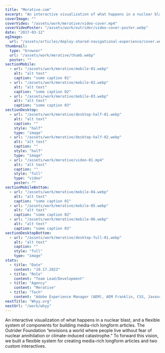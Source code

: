 ```yaml
---
title: "Merative.com"
excerpt: "An interactive visualization of what happens in a nuclear blast, and a flexible system of components for building media-rich longform articles. The Outrider Foundation “envisions a world where people live without fear of nuclear annihilation or climate-induced catastrophe.” To forward this vision, we built a flexible system for creating media-rich longform articles and two custom interactives."
coverImage: ""
coverVideo: "/assets/work/merative/video-cover.mp4"
coverVideoPoster: "/assets/work/outrider/video-cover-poster.webp"
date: "2017-03-12"
ogImage:
  url: "/assets/articles/deploy-shared-navigational-experience/cover.webp"
thumbnail:
  type: "browser"
  url: "/assets/work/merative/thumb.webp"
  poster: ""
sectionMobile:
  - url: "/assets/work/merative/mobile-01.webp"
    alt: "alt text"
    caption: "some caption 01"
  - url: "/assets/work/merative/mobile-02.webp"
    alt: "alt text"
    caption: "some caption 02"
  - url: "/assets/work/merative/mobile-03.webp"
    alt: "alt text"
    caption: "some caption 03"
sectionDesktop:
  - url: "/assets/work/merative/desktop-half-01.webp"
    alt: "alt text"
    caption: ""
    style: "half"
    type: "image"
  - url: "/assets/work/merative/desktop-half-02.webp"
    alt: "alt text"
    caption: ""
    style: "half"
    type: "image"
  - url: "/assets/work/merative/video-01.mp4"
    alt: "alt text"
    caption: ""
    style: "full"
    type: "video"
    poster: ""
sectionMobileBottom:
  - url: "/assets/work/merative/mobile-04.webp"
    alt: "alt text"
    caption: "some caption 01"
  - url: "/assets/work/merative/mobile-05.webp"
    alt: "alt text"
    caption: "some caption 02"
  - url: "/assets/work/merative/mobile-06.webp"
    alt: "alt text"
    caption: "some caption 03"
sectionDesktopBottom:
  - url: "/assets/work/merative/desktop-full-01.webp"
    alt: "alt text"
    caption: ""
    style: "full"
    type: "image"
stats:
  - title: "Date"
    content: "10.17.2023"
  - title: "Role"
    content: "Team Lead/Development"
  - title: "Agency"
    content: "Merative"
  - title: "Tech"
    content: "Adobe Experience Manager (AEM), AEM Franklin, CSS, Javascript, Design System, Marketo"
nextTitle: "Whyy.org"
nextUrl: "/work/whyy"
---
```


An interactive visualization of what happens in a nuclear blast, and a flexible system of components for building media-rich longform articles. The Outrider Foundation “envisions a world where people live without fear of nuclear annihilation or climate-induced catastrophe.” To forward this vision, we built a flexible system for creating media-rich longform articles and two custom interactives.
